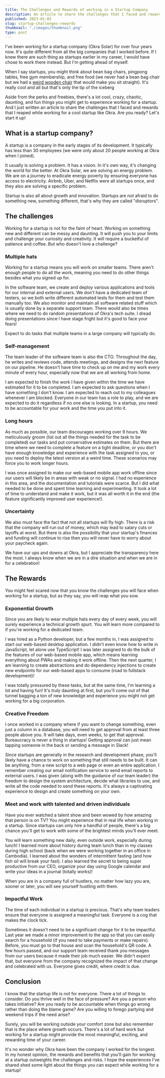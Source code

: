 ```yaml
---
title: The Challenges and Rewards of working in a Startup Company
description: An article to share the challenges that I faced and rewards that I reaped while working for a cool startup like Okra.
published: 2023-01-02
slug: startup-challenges-rewards
thumbnail: "./images/thumbnail.png"
type: post
---
```


I've been working for a startup company (Okra Solar) for over four years now. It's quite different from all the big companies that I worked before. If I knew there are such thing as startups earlier in my career, I would have chose to work there instead. But I'm getting ahead of myself.

When I say startups, you might think about bean bag chairs, pingpong tables, free gym membership, and free food (we never had a bean bag chair but we had a [weird wooden chair](https://shopee.ph/Original-Ergonomic-Kneeling-Chair-Stool-Home-Office-Furniture-Ergonomic-Rocking-Wooden-Kneeling-Comp-i.415451519.4385432563) that would make you sit straight). It's really cool and all but that's only the tip of the iceberg 

Aside from the perks and freebies, there's a lot cool, crazy, chaotic, daunting, and fun things you might get to experience working for a startup. And I just written an article to share the challenges that I faced and rewards that I reaped while working for a cool startup like Okra. Are you ready? Let's start it up!

## What is a startup company?

A startup is a company in the early stages of its development. It typically has less than 30 employees (we were only about 20 people working at Okra when I joined).

It usually is solving a problem. It has a vision. In it's own way, it's changing the world for the better. At Okra Solar, we are solving an energy problem. We are on a journey to eradicate energy poverty by ensuring everyone has access to electricity. Airbnb, Uber, and Netflix were all startups once, and they also are solving a specific problem.

Startup is also all about growth and innovation. Startups are not afraid to do something new, something different, that's why they are called "disruptors".

## The challenges

Working for a startup is not for the faint of heart. Working on something new and different can be messy and daunting. It will push you to your limits and challenge your curiosity and creativity. It will require a bucketful of patience and coffee. But who doesn't love a challenge?

### Multiple hats

Working for a startup means you will work on smaller teams. There aren't enough people to do all the work, meaning you need to do other things besides what you signed up for.

In the software team, we create and deploy various applications and tools for our internal and external users. We don't have a dedicated team of testers, so we both write different automated tests for them and test them manually too. We also monitor and maintain all software related stuff which is usually done by a separate support team. There would also be times where we need to do random presentations of Okra's tech suite. I dread doing presentations since I have stage fright but it's good to face your fears!

Expect to do tasks that multiple teams in a large company will typically do.

### Self-management

The team leader of the software team is also the CTO. Throughout the day, he writes and reviews code, attends meetings, and designs the next feature on our pipeline. He doesn't have time to check up on me and my work every minute of every hour, especially now that we are all working from home.

I am expected to finish the work I have given within the time we have estimated for it to be completed. I am expected to ask questions when I have something I don't know. I am expected to reach out to my colleagues whenever I am blocked. Everyone in our team has a role to play, and we are expected to do it regardless if no one else is looking. In a startup, you need to be accountable for your work and the time you put into it.

### Long hours

As much as possible, our team discourages working over 9 hours. We meticulously groom (list out all the things needed for the task to be completed) our tasks and put conservative estimates on them. But there are time where we need to complete a feature on a tight deadline, or you don't have enough knowledge and experience with the task assigned to you, or you need to deploy the latest version at a weird time. These scenarios may force you to work longer hours.

I was once assigned to make our web-based mobile app work offline since our users will likely be in areas with weak or no signal. I had no experience in this area, and the documentation and tutorials were scarce. But I did what needed to be done and spent time learning and experimenting. It took a lot of time to understand and make it work, but it was all worth it in the end (the feature significantly improved user experience!).

### Uncertainty

We also must face the fact that not all startups will fly high. There is a risk that the company will run out of money, which may lead to salary cuts or layoffs at worst. But there is also the possibility that your startup's finances and funding will continue to rise then you will never have to worry about your paycheck again.

We have our ups and downs at Okra, but I appreciate the transparency here the most. I always know when we are in a dire situation and when we are in for a celebration!

## The Rewards

You might feel scared now that you know the challenges you will face when working for a startup, but as they say, you will reap what you sow. 

### Exponential Growth

Since you are likely to wear multiple hats every day of every week, you will surely experience a technical growth spurt. You will learn more compared to if you're working for a dedicated team.

I was hired as a Python developer, but a few months in, I was assigned to start our web-based desktop application. I didn't even know how to write in JavaScript, let alone use TypeScript! I was later assigned to do the bulk of the features of our web-based mobile app, which means learning everything about PWAs and making it work offline. Then the next quarter, I am learning to create abstractions and do dependency injections to create new endpoints for our web-based apps to consume (road to fullstack development)!

I was totally pressured by these tasks, but at the same time, I'm learning a lot and having fun! It's truly daunting at first, but you'll come out of that tunnel bagging a ton of new knowledge and experience you might not get working for a big corporation.

### Creative Freedom

I once worked in a company where if you want to change something, even just a column in a database, you will need to get approval from at least three people above you. It will take days, even weeks, to get that approval. Bureaucracy is never a thing in startups! Getting approval can just mean tapping someone in the back or sending a message in Slack!

Since startups are generally in the research and development phase, you'll likely have a chance to work on something that still needs to be built. It can be anything, from a new script to a web page or even an entire application. I remember creating our email notification service to send email reports to external users. I was given (along with the guidance of our team leader) the freedom to design the system architecture, decide what libraries to use, and write all the code needed to send these reports. It's always a captivating experience to design and create something on your own.

### Meet and work with talented and driven individuals

Have you ever watched a talent show and been wowed by how amazing that person is on TV? You might experience that in real life when working in a startup. Since startups can only hire a handful of people, there's a big chance you'll get to work with some of the brightest minds you'll ever meet. 

You will learn something new daily, even outside work, especially during lunch! I learned more about history during team lunch than in my classes during high school (back when we were working together in an office in Cambodia). I learned about the wonders of intermittent fasting (and how fish oil will break your fast). I also learned the secret to being super productive from our CEO, organize your day using Google calendar and write your ideas in a journal (totally works)!

When you are in a company full of hustlers, no matter how lazy you are, sooner or later, you will see yourself hustling with them.

### Impactful Work

The time of each individual in a startup is precious. That's why team leaders ensure that everyone is assigned a meaningful task. Everyone is a cog that makes the clock tick.

Sometimes it doesn't need to be a significant change for it to be impactful. Last year we made a minor improvement to the app so that you can easily search for a household (if you need to take payments or make repairs). Before, you must go to that house and scan the household's QR code. A few hours passed, and our support team received thank you messages from our users because it made their job much easier. We didn't expect that, but everyone from the company recognized the impact of that change and celebrated with us. Everyone gives credit, where credit is due.

## Conclusion

I know that the startup life is not for everyone. There a lot of things to consider. Do you thrive well in the face of pressure? Are you a person who takes initiative? Are you ready to be accountable when things go wrong rather than doing the blame game? Are you willing to forego partying and weekend trips if the need arise?

Surely, you will be working outside your comfort zone but also remember that is the place where growth occurs. There's a lot of hard work but working for a startup might provide the most meaningful, exciting, and rewarding time of your career. 

It's no wonder why Okra have been the company I worked for the longest. In my honest opinion, the rewards and benefits that you'll gain for working at a startup outweights the challenges and risks. I hope the experiences I've shared shed some light about the things you can expect while working for a startup! 
